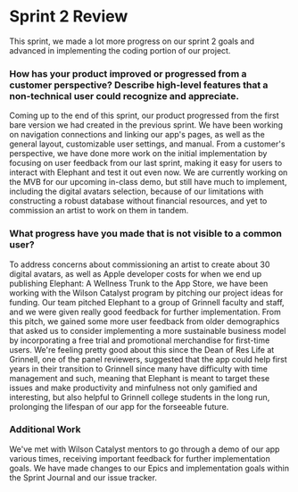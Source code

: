 # Sprint 2 Review

This sprint, we made a lot more progress on our sprint 2 goals and advanced in implementing the coding portion of our project.

### How has your product improved or progressed from a customer perspective? Describe high-level features that a non-technical user could recognize and appreciate.

  Coming up to the end of this sprint, our product progressed from the first bare version we had created in the previous sprint. We have been working on navigation connections and linking our app's pages, as well as the general layout, customizable user settings, and manual. From a customer's perspective, we have done more work on the initial implementation by focusing on user feedback from our last sprint, making it easy for users to interact with Elephant and test it out even now. We are currently working on the MVB for our upcoming in-class demo, but still have much to implement, including the digital avatars selection, because of our limitations with constructing a robust database without financial resources, and yet to commission an artist to work on them in tandem.

### What progress have you made that is not visible to a common user?

  To address concerns about commissioning an artist to create about 30 digital avatars, as well as Apple developer costs for when we end up publishing Elephant: A Wellness Trunk to the App Store, we have been working with the Wilson Catalyst program by pitching our project ideas for funding. Our team pitched Elephant to a group of Grinnell faculty and staff, and we were given really good feedback for further implementation. From this pitch, we gained some more user feedback from older demographics that asked us to consider implementing a more sustainable business model by incorporating a free trial and promotional merchandise for first-time users. We're feeling pretty good about this since the Dean of Res Life at Grinnell, one of the panel reviewers, suggested that the app could help first years in their transition to Grinnell since many have difficulty with time management and such, meaning that Elephant is meant to target these issues and make productivity and minfulness not only gamified and interesting, but also helpful to Grinnell college students in the long run, prolonging the lifespan of our app for the forseeable future.

### Additional Work

  We've met with Wilson Catalyst mentors to go through a demo of our app various times, receiving important feedback for further implementation goals. We have made changes to our Epics and implementation goals within the Sprint Journal and our issue tracker.


